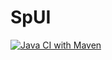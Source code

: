 # SpUI
[![Java CI with Maven](https://github.com/Tylerjames1504/SpUI/actions/workflows/maven.yml/badge.svg?branch=dev)](https://github.com/Tylerjames1504/SpUI/actions/workflows/maven.yml)
